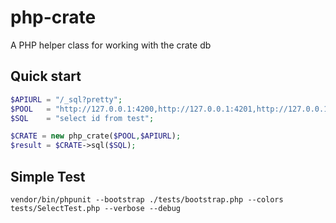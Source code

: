 php-crate
=========

A PHP helper class for working with the crate db

Quick start
-----------

```php
$APIURL = "/_sql?pretty";
$POOL   = "http://127.0.0.1:4200,http://127.0.0.1:4201,http://127.0.0.1:4202";
$SQL    = "select id from test";

$CRATE = new php_crate($POOL,$APIURL);
$result = $CRATE->sql($SQL);
```

Simple Test
-----------
```shell
vendor/bin/phpunit --bootstrap ./tests/bootstrap.php --colors tests/SelectTest.php --verbose --debug
```